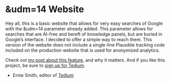 # &udm=14 Website

Hey all, this is a basic website that allows for very easy searches of Google with the &udm=14 parameter already added. This parameter allows for searches that are AI-free and bereft of knowledge panels, but are buried in Google’s interface. I decided to offer a simple way to reach them. This version of the website does not include a single-line Plausible tracking code included on the production website that is used for anonymized analytics.

Check out [my post about this feature](https://tedium.co/2024/05/17/google-web-search-make-default/), and why it matters. And if you like this project, be sure to [sign up for Tedium](https://tedium.eo.page/udm14-signup).

- Ernie Smith, editor of [Tedium](https://tedium.co)
